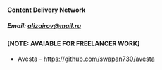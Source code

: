 #### Content Delivery Network

##### Email: *alizairov@mail.ru*

#### [NOTE: AVAIABLE FOR FREELANCER WORK]

<ul>
	<li>Avesta - <a href="https://github.com/swapan730/avesta" target="_blank">https://github.com/swapan730/avesta</a></li>
</ul>
